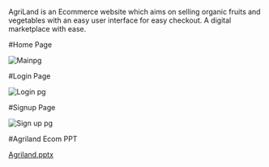AgriLand is an Ecommerce website which aims on selling organic fruits and vegetables with an easy user interface for easy checkout. A digital marketplace with ease.

#Home Page

![Mainpg](https://github.com/user-attachments/assets/d2cc043e-a8cd-471e-b35b-dbab56486c8b)

#Login Page

![Login pg](https://github.com/user-attachments/assets/5e833785-efdc-4502-8b53-50335a6cd7aa)

#Signup Page

![Sign up pg](https://github.com/user-attachments/assets/f5a97692-6015-49c7-be6d-8241bb5a9133)

#Agriland Ecom PPT

[Agriland.pptx](https://github.com/user-attachments/files/16253068/Agriland.pptx)
